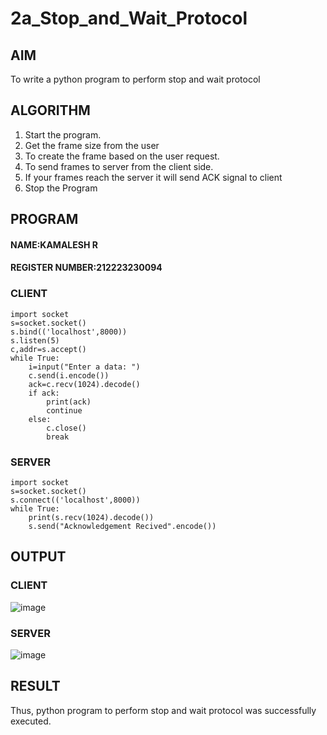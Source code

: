 # 2a_Stop_and_Wait_Protocol
## AIM 
To write a python program to perform stop and wait protocol
## ALGORITHM
1. Start the program.
2. Get the frame size from the user
3. To create the frame based on the user request.
4. To send frames to server from the client side.
5. If your frames reach the server it will send ACK signal to client
6. Stop the Program
## PROGRAM
#### NAME:KAMALESH R
#### REGISTER NUMBER:212223230094
### CLIENT
```
import socket 
s=socket.socket() 
s.bind(('localhost',8000))
s.listen(5) 
c,addr=s.accept() 
while True: 
    i=input("Enter a data: ") 
    c.send(i.encode()) 
    ack=c.recv(1024).decode() 
    if ack: 
        print(ack) 
        continue 
    else: 
        c.close() 
        break 
```
### SERVER
```
import socket 
s=socket.socket() 
s.connect(('localhost',8000)) 
while True: 
    print(s.recv(1024).decode()) 
    s.send("Acknowledgement Recived".encode()) 
```
## OUTPUT

### CLIENT 
![image](https://github.com/user-attachments/assets/300d231a-89b2-4d37-a342-1375611c1bb7)

### SERVER
![image](https://github.com/user-attachments/assets/4ec40f45-f797-4415-8d5b-456ac4783158)

## RESULT
Thus, python program to perform stop and wait protocol was successfully executed.
